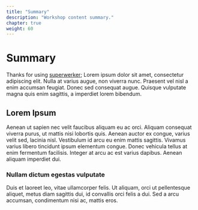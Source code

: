 ```yaml
---
title: "Summary"
description: "Workshop content summary."
chapter: true
weight: 60
---
```


# Summary

Thanks for using [superwerker]; Lorem ipsum dolor sit amet, consectetur adipiscing elit. Nulla at varius augue, non viverra nunc. Praesent vel nisl a enim accumsan feugiat. Donec sed consequat augue. Quisque vulputate magna quis enim sagittis, a imperdiet lorem bibendum. 

## Lorem Ipsum

Aenean ut sapien nec velit faucibus aliquam eu ac orci. Aliquam consequat viverra purus, ut mattis nisi lobortis quis. Aenean auctor ex congue, varius velit sed, lacinia nisl. Vestibulum id arcu eu enim mattis sagittis. Vivamus varius libero tincidunt ipsum elementum congue. Donec vehicula tellus at enim fermentum facilisis. Integer at arcu ac est varius dapibus. Aenean aliquam imperdiet dui. 

### Nullam dictum egestas vulputate

Duis et laoreet leo, vitae ullamcorper felis. Ut aliquam, orci ut pellentesque aliquet, metus diam sagittis dui, id convallis orci felis a dui. Sed a arcu accumsan, condimentum nisi ac, mattis eros.

[superwerker]: https://github.com/superwerker/superwerker
